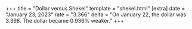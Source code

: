 +++
title = "Dollar versus Shekel"
template = "shekel.html"
[extra]
date = "January 23, 2023"
rate = "3.366"
delta = "On January 22, the dollar was 3.398. The dollar became 0.936% weaker."
+++
